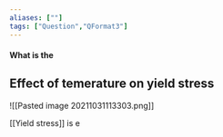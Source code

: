 ```yaml
---
aliases: [""]
tags: ["Question","QFormat3"]
---
```


#### What is the
## Effect of temerature on yield stress
![[Pasted image 20211031113303.png]]

[[Yield stress]] is e